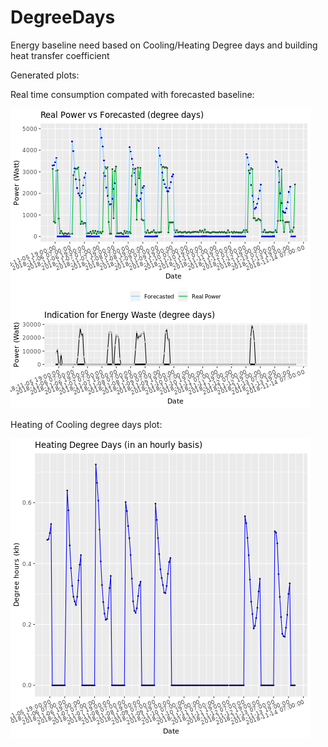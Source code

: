 # DegreeDays
Energy baseline need based on Cooling/Heating Degree days and building heat transfer coefficient 

Generated plots:

Real time consumption compated with forecasted baseline:  

![](https://github.com/EntropyEcosystem/DegreeDays/blob/master/images/plot1.png)

Heating of Cooling degree days plot:  

![](https://github.com/EntropyEcosystem/DegreeDays/blob/master/images/plot0.png)
